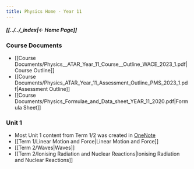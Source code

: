 ```yaml
---
title: Physics Home - Year 11
---
```


##### [[../../_index|← Home Page]]

### Course Documents
- [[Course Documents/Physics__ATAR_Year_11_Course__Outline_WACE_2023_1.pdf|Course Outline]]
- [[Course Documents/Physics_ATAR_Year_11_Assessment_Outline_PMS_2023_1.pdf|Assessment Outline]]
- [[Course Documents/Physics_Formulae_and_Data_sheet_YEAR_11_2020.pdf|Formula Sheet]]

### Unit 1
- Most Unit 1 content from Term 1/2 was created in [OneNote](https://educationwaeduau-my.sharepoint.com/personal/ajay_bisnath_student_education_wa_edu_au/_layouts/OneNote.aspx?id=%2Fpersonal%2Fajay_bisnath_student_education_wa_edu_au%2FDocuments%2F2023%20Notes&wd=target%28Bajay%20Bapproved%20Notes%2FChemistry%20%F0%9F%A7%AA.one%7C44C03AFB-DBA4-40D6-9A57-FB2EBA28539B%2F%29)
- [[Term 1/Linear Motion and Force|Linear Motion and Force]]
- [[Term 2/Waves|Waves]]
- [[Term 2/Ionising Radiation and Nuclear Reactions|Ionising Radiation and Nuclear Reactions]]